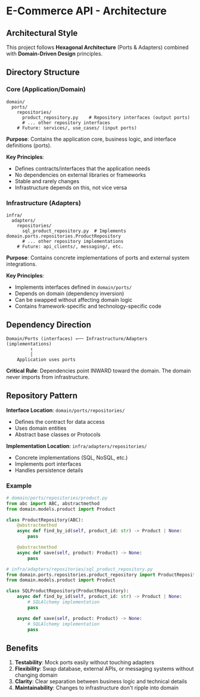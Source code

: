 # E-Commerce API - Architecture

## Architectural Style

This project follows **Hexagonal Architecture** (Ports & Adapters) combined with **Domain-Driven Design** principles.

## Directory Structure

### Core (Application/Domain)

```
domain/
  ports/
    repositories/
      product_repository.py    # Repository interfaces (output ports)
      # ... other repository interfaces
    # Future: services/, use_cases/ (input ports)
```

**Purpose**: Contains the application core, business logic, and interface definitions (ports).

**Key Principles**:
- Defines contracts/interfaces that the application needs
- No dependencies on external libraries or frameworks
- Stable and rarely changes
- Infrastructure depends on this, not vice versa

### Infrastructure (Adapters)

```
infra/
  adapters/
    repositories/
      sql_product_repository.py  # Implements domain.ports.repositories.ProductRepository
      # ... other repository implementations
    # Future: api_clients/, messaging/, etc.
```

**Purpose**: Contains concrete implementations of ports and external system integrations.

**Key Principles**:
- Implements interfaces defined in `domain/ports/`
- Depends on domain (dependency inversion)
- Can be swapped without affecting domain logic
- Contains framework-specific and technology-specific code

## Dependency Direction

```
Domain/Ports (interfaces) ←── Infrastructure/Adapters (implementations)
         ↑
         │
    Application uses ports
```

**Critical Rule**: Dependencies point INWARD toward the domain. The domain never imports from infrastructure.

## Repository Pattern

**Interface Location**: `domain/ports/repositories/`
- Defines the contract for data access
- Uses domain entities
- Abstract base classes or Protocols

**Implementation Location**: `infra/adapters/repositories/`
- Concrete implementations (SQL, NoSQL, etc.)
- Implements port interfaces
- Handles persistence details

### Example

```python
# domain/ports/repositories/product.py
from abc import ABC, abstractmethod
from domain.models.product import Product

class ProductRepository(ABC):
    @abstractmethod
    async def find_by_id(self, product_id: str) -> Product | None:
        pass

    @abstractmethod
    async def save(self, product: Product) -> None:
        pass

# infra/adapters/repositories/sql_product_repository.py
from domain.ports.repositories.product_repository import ProductRepository
from domain.models.product import Product

class SQLProductRepository(ProductRepository):
    async def find_by_id(self, product_id: str) -> Product | None:
        # SQLAlchemy implementation
        pass

    async def save(self, product: Product) -> None:
        # SQLAlchemy implementation
        pass
```

## Benefits

1. **Testability**: Mock ports easily without touching adapters
2. **Flexibility**: Swap database, external APIs, or messaging systems without changing domain
3. **Clarity**: Clear separation between business logic and technical details
4. **Maintainability**: Changes to infrastructure don't ripple into domain